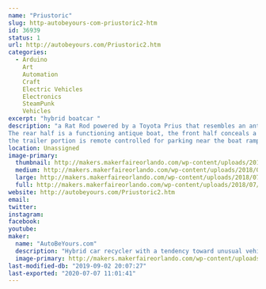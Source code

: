 ```yaml
---
name: "Priustoric"
slug: http-autobeyours-com-priustoric2-htm
id: 36939
status: 1
url: http://autobeyours.com/Priustoric2.htm
categories:
  - Arduino
    Art
    Automation
    Craft
    Electric Vehicles
    Electronics
    SteamPunk
    Vehicles
excerpt: "hybrid boatcar "
description: "a Rat Rod powered by a Toyota Prius that resembles an antique Chris Craft.
The rear half is a functioning antique boat, the front half conceals a front wheel drive Hybrid motor.
the trailer portion is remote controlled for parking near the boat ramp."
location: Unassigned
image-primary:
  thumbnail: http://makers.makerfaireorlando.com/wp-content/uploads/2018/07/20180707_125319-150x150.jpg
  medium: http://makers.makerfaireorlando.com/wp-content/uploads/2018/07/20180707_125319-300x169.jpg
  large: http://makers.makerfaireorlando.com/wp-content/uploads/2018/07/20180707_125319-1024x576.jpg
  full: http://makers.makerfaireorlando.com/wp-content/uploads/2018/07/20180707_125319.jpg
website: http://autobeyours.com/Priustoric2.htm
email: 
twitter: 
instagram: 
facebook: 
youtube: 
maker:
  name: "AutoBeYours.com"
  description: "Hybrid car recycler with a tendency toward unusual vehicle design. "
  image-primary: http://makers.makerfaireorlando.com/wp-content/uploads/2018/07/I-think-this-is-the-one-edit-1024x859.jpg
last-modified-db: "2019-09-02 20:07:27"
last-exported: "2020-07-07 11:01:41"
---
```

